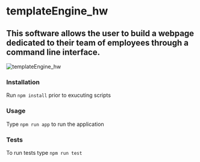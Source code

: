 # templateEngine_hw
## This software allows the user to build a webpage dedicated to their team of employees through a command line interface.
![templateEngine_hw](https://img.shields.io/github/languages/top/ricklevy21/templateEngine_hw)

### Installation
Run `npm install` prior to exucuting scripts  
### Usage
Type `npm run app` to run the application  
### Tests
To run tests type `npm run test`  




